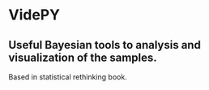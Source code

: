 # VidePY
## Useful Bayesian tools to analysis and visualization of the samples.

Based in statistical rethinking book.
